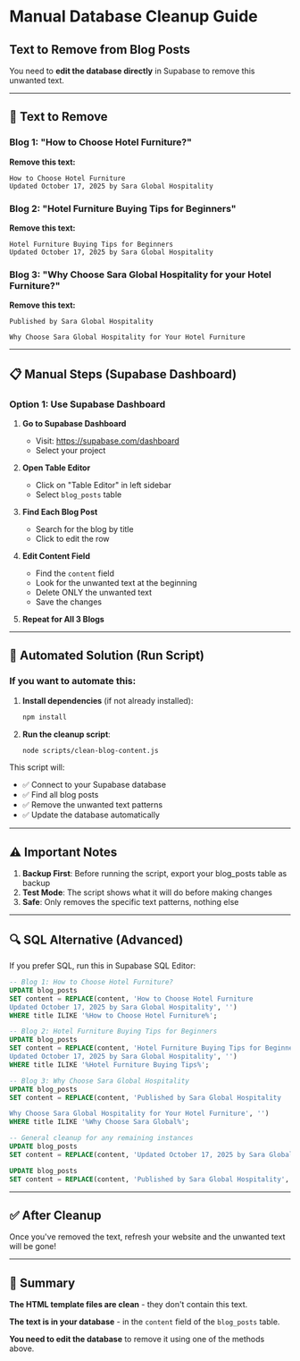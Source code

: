 # Manual Database Cleanup Guide

## Text to Remove from Blog Posts

You need to **edit the database directly** in Supabase to remove this unwanted text.

---

## 🎯 Text to Remove

### Blog 1: "How to Choose Hotel Furniture?"
**Remove this text:**
```
How to Choose Hotel Furniture
Updated October 17, 2025 by Sara Global Hospitality
```

### Blog 2: "Hotel Furniture Buying Tips for Beginners"
**Remove this text:**
```
Hotel Furniture Buying Tips for Beginners
Updated October 17, 2025 by Sara Global Hospitality
```

### Blog 3: "Why Choose Sara Global Hospitality for your Hotel Furniture?"
**Remove this text:**
```
Published by Sara Global Hospitality

Why Choose Sara Global Hospitality for Your Hotel Furniture
```

---

## 📋 Manual Steps (Supabase Dashboard)

### Option 1: Use Supabase Dashboard

1. **Go to Supabase Dashboard**
   - Visit: https://supabase.com/dashboard
   - Select your project

2. **Open Table Editor**
   - Click on "Table Editor" in left sidebar
   - Select `blog_posts` table

3. **Find Each Blog Post**
   - Search for the blog by title
   - Click to edit the row

4. **Edit Content Field**
   - Find the `content` field
   - Look for the unwanted text at the beginning
   - Delete ONLY the unwanted text
   - Save the changes

5. **Repeat for All 3 Blogs**

---

## 🚀 Automated Solution (Run Script)

### If you want to automate this:

1. **Install dependencies** (if not already installed):
   ```bash
   npm install
   ```

2. **Run the cleanup script**:
   ```bash
   node scripts/clean-blog-content.js
   ```

This script will:
- ✅ Connect to your Supabase database
- ✅ Find all blog posts
- ✅ Remove the unwanted text patterns
- ✅ Update the database automatically

---

## ⚠️ Important Notes

1. **Backup First**: Before running the script, export your blog_posts table as backup
2. **Test Mode**: The script shows what it will do before making changes
3. **Safe**: Only removes the specific text patterns, nothing else

---

## 🔍 SQL Alternative (Advanced)

If you prefer SQL, run this in Supabase SQL Editor:

```sql
-- Blog 1: How to Choose Hotel Furniture?
UPDATE blog_posts 
SET content = REPLACE(content, 'How to Choose Hotel Furniture
Updated October 17, 2025 by Sara Global Hospitality', '')
WHERE title ILIKE '%How to Choose Hotel Furniture%';

-- Blog 2: Hotel Furniture Buying Tips for Beginners
UPDATE blog_posts 
SET content = REPLACE(content, 'Hotel Furniture Buying Tips for Beginners
Updated October 17, 2025 by Sara Global Hospitality', '')
WHERE title ILIKE '%Hotel Furniture Buying Tips%';

-- Blog 3: Why Choose Sara Global Hospitality
UPDATE blog_posts 
SET content = REPLACE(content, 'Published by Sara Global Hospitality

Why Choose Sara Global Hospitality for Your Hotel Furniture', '')
WHERE title ILIKE '%Why Choose Sara Global%';

-- General cleanup for any remaining instances
UPDATE blog_posts 
SET content = REPLACE(content, 'Updated October 17, 2025 by Sara Global Hospitality', '');

UPDATE blog_posts 
SET content = REPLACE(content, 'Published by Sara Global Hospitality', '');
```

---

## ✅ After Cleanup

Once you've removed the text, refresh your website and the unwanted text will be gone!

---

## 📝 Summary

**The HTML template files are clean** - they don't contain this text.

**The text is in your database** - in the `content` field of the `blog_posts` table.

**You need to edit the database** to remove it using one of the methods above.

